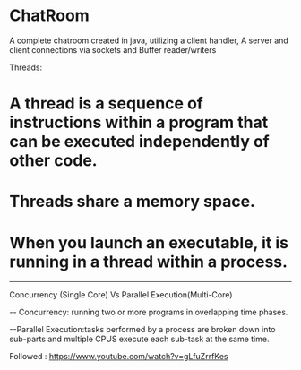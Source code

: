 # ChatRoom
A complete chatroom created in java, utilizing a client handler, A server and client connections via sockets and Buffer reader/writers


Threads:
# A thread is a sequence of instructions within a program that can be executed independently of other code.

# Threads share a memory space.

# When you launch an executable, it is running in a thread within a process.
--------------------------------------------------------------------------------------------------------------------------------------------------------

Concurrency (Single Core) Vs Parallel Execution(Multi-Core)

-- Concurrency: running two or more programs in overlapping time phases.
  <!--At any given time, there is only one process in execution  -->

--Parallel Execution:tasks performed by a process are broken down into sub-parts
and multiple CPUS execute each sub-task at the same time. 
<!-- At any given time, all processes are being executed -->
<!-- Found in systems having multicore processesors -->

Followed : https://www.youtube.com/watch?v=gLfuZrrfKes